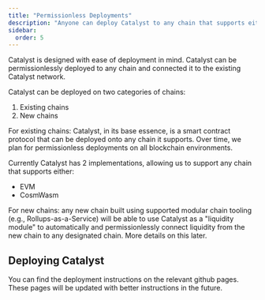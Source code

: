```yaml
---
title: "Permissionless Deployments"
description: "Anyone can deploy Catalyst to any chain that supports either EVM or CosmWasm."
sidebar:
  order: 5
---
```


Catalyst is designed with ease of deployment in mind. Catalyst can be permissionlessly deployed to any chain and connected it to the existing Catalyst network.

Catalyst can be deployed on two categories of chains:

1. Existing chains
2. New chains

For existing chains: Catalyst, in its base essence, is a smart contract protocol that can be deployed onto any chain it supports. Over time, we plan for permissionless deployments on all blockchain environments.

Currently Catalyst has 2 implementations, allowing us to support any chain that supports either:

- EVM
- CosmWasm

For new chains: any new chain built using supported modular chain tooling (e.g., Rollups-as-a-Service) will be able to use Catalyst as a "liquidity module" to automatically and permissionlessly connect liquidity from the new chain to any designated chain. More details on this later.


## Deploying Catalyst

You can find the deployment instructions on the relevant github pages. These pages will be updated with better instructions in the future.
